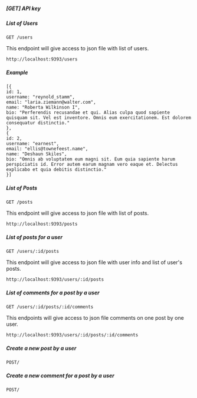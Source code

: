 ##### [GET] API key

##### List of Users
```
GET /users
```
This endpoint will give access to json file with list of users.
```
http://localhost:9393/users
```

##### Example
```
[{
id: 1,
username: "reynold_stamm",
email: "laria.ziemann@walter.com",
name: "Roberta Wilkinson I",
bio: "Perferendis recusandae et qui. Alias culpa quod sapiente quisquam sit. Vel est inventore. Omnis eum exercitationem. Est dolorem consequatur distinctio."
},
{
id: 2,
username: "earnest",
email: "ellis@townefeest.name",
name: "Deshaun Skiles",
bio: "Omnis ab voluptatem eum magni sit. Eum quia sapiente harum perspiciatis id. Error autem earum magnam vero eaque et. Delectus explicabo et quia debitis distinctio."
}]

```

##### List of Posts
```
GET /posts
```
This endpoint will give access to json file with list of posts.
```
http://localhost:9393/posts
```

##### List of posts for a user

```
GET /users/:id/posts
```
This endpoint will give access to json file with user info and list of user's posts.
```
http://localhost:9393/users/:id/posts
```

##### List of comments for a post by a user
```
GET /users/:id/posts/:id/comments
```

This endpoints will give access to json file comments on one post by one user.
```
http://localhost:9393/users/:id/posts/:id/comments
```

##### Create a new post by a user
```
POST/
```

##### Create a new comment for a post by a user
```
POST/
```
